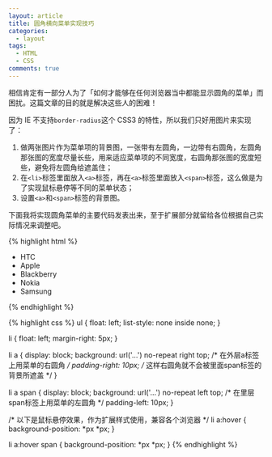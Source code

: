 ```yaml
---
layout: article
title: 圆角横向菜单实现技巧
categories:
  - layout
tags:
  - HTML
  - CSS
comments: true
---
```


相信肯定有一部分人为了「如何才能够在任何浏览器当中都能显示圆角的菜单」而困扰。这篇文章的目的就是解决这些人的困难！

因为 IE 不支持`border-radius`这个 CSS3 的特性，所以我们只好用图片来实现了：

1. 做两张图片作为菜单项的背景图，一张带有左圆角，一边带有右圆角，左圆角那张图的宽度尽量长些，用来适应菜单项的不同宽度，右圆角那张图的宽度短些，避免将左圆角给遮盖住；
2. 在`<li>`标签里面放入`<a>`标签，再在`<a>`标签里面放入`<span>`标签，这么做是为了实现鼠标悬停等不同的菜单状态；
3. 设置`<a>`和`<span>`标签的背景图。

下面我将实现圆角菜单的主要代码发表出来，至于扩展部分就留给各位根据自己实际情况来调整吧。

{% highlight html %}
<ul>
  <li><a><span>HTC</span></a></li>
  <li><a><span>Apple</span></a></li>
  <li><a><span>Blackberry</span></a></li>
  <li><a><span>Nokia</span></a></li>
  <li><a><span>Samsung</span></a></li>
</ul>
{% endhighlight %}

{% highlight css %}
ul {
  float: left;
  list-style: none inside none;
}
 
li {
  float: left;
  margin-right: 5px;
}

li a {
  display: block;
  background: url('...') no-repeat right top;   /* 在外层a标签上用菜单的右圆角 */
  padding-right: 10px;              /* 这样右圆角就不会被里面span标签的背景所遮盖 */
}

li a span {
  display: block;
  background: url('...') no-repeat left top;    /* 在里层span标签上用菜单的左圆角 */
  padding-left: 10px;
}

/* 以下是鼠标悬停效果，作为扩展样式使用，兼容各个浏览器 */
li a:hover {
  background-position: *px *px;
}

li a:hover span {
  background-position: *px *px;
}
{% endhighlight %}
